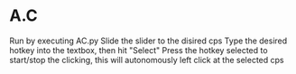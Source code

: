 # A.C
Run by executing AC.py
Slide the slider to the disired cps
Type the desired hotkey into the textbox, then hit "Select"
Press the hotkey selected to start/stop the clicking, this will autonomously left click at the selected cps

 

